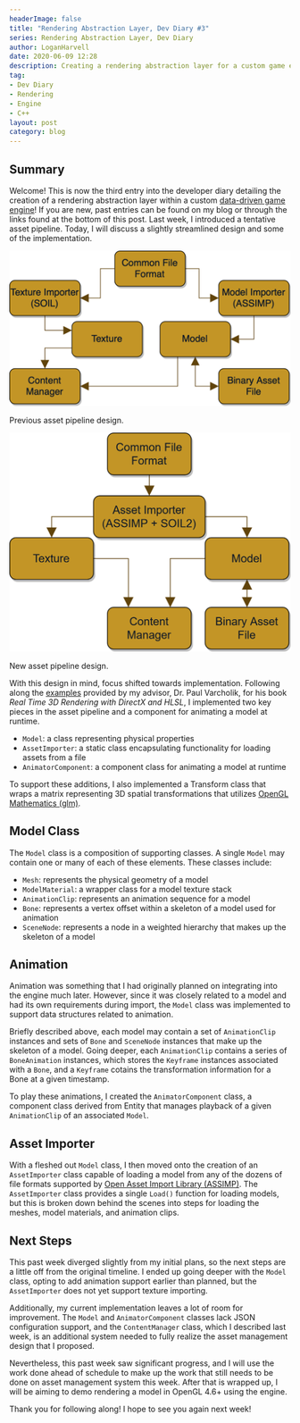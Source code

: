 ```yaml
---
headerImage: false
title: "Rendering Abstraction Layer, Dev Diary #3"
series: Rendering Abstraction Layer, Dev Diary
author: LoganHarvell
date: 2020-06-09 12:28
description: Creating a rendering abstraction layer for a custom game engine.
tag:
- Dev Diary
- Rendering
- Engine
- C++
layout: post
category: blog
---
```


## Summary

Welcome! This is now the third entry into the developer diary detailing the creation of a rendering abstraction layer within a custom [data-driven game engine](/custom-game-engine)! If you are new, past entries can be found on my blog or through the links found at the bottom of this post. Last week, I introduced a tentative asset pipeline. Today, I will discuss a slightly streamlined design and some of the implementation.

![Tentative Asset Pipeline](/assets/images/AssetManagement.png)
<figcaption class="caption">Previous asset pipeline design.</figcaption>

<div class="breaker"></div>

![New Asset Pipeline](/assets/images/NewAssetManagement.png)
<figcaption class="caption">New asset pipeline design.</figcaption>

With this design in mind, focus shifted towards implementation. Following along the [examples](https://bitbucket.org/pvarcholik/real-time-3d-rendering-with-directx-and-hlsl/src/master/) provided by my advisor, Dr. Paul Varcholik, for his book *Real Time 3D Rendering with DirectX and HLSL*, I implemented two key pieces in the asset pipeline and a component for animating a model at runtime.

- `Model`: a class representing physical properties
- `AssetImporter`: a static class encapsulating functionality for loading assets from a file
- `AnimatorComponent`: a component class for animating a model at runtime

To support these additions, I also implemented a Transform class that wraps a matrix representing 3D spatial transformations that utilizes [OpenGL Mathematics (glm)](https://glm.g-truc.net/0.9.9/index.html).
  
## Model Class

The `Model` class is a composition of supporting classes. A single `Model` may contain one or many of each of these elements. These classes include:

- `Mesh`: represents the physical geometry of a model
- `ModelMaterial`: a wrapper class for a model texture stack
- `AnimationClip`: represents an animation sequence for a model
- `Bone`: represents a vertex offset within a skeleton of a model used for animation
- `SceneNode`: represents a node in a weighted hierarchy that makes up the skeleton of a model

## Animation

Animation was something that I had originally planned on integrating into the engine much later. However, since it was closely related to a model and had its own requirements during import, the `Model` class was implemented to support data structures related to animation.

Briefly described above, each model may contain a set of `AnimationClip` instances and sets of `Bone` and `SceneNode` instances that make up the skeleton of a model. Going deeper, each `AnimationClip` contains a series of `BoneAnimation` instances, which stores the `Keyframe` instances associated with a `Bone`, and a `Keyframe` cotains the transformation information for a Bone at a given timestamp.

To play these animations, I created the `AnimatorComponent` class, a component class derived from Entity that manages playback of a given `AnimationClip` of an associated `Model`.

## Asset Importer

With a fleshed out `Model` class, I then moved onto the creation of an `AssetImporter` class capable of loading a model from any of the dozens of file formats supported by [Open Asset Import Library (ASSIMP)](https://github.com/assimp/assimp). The `AssetImporter` class provides a single `Load()` function for loading models, but this is broken down behind the scenes into steps for loading the meshes, model materials, and animation clips.

## Next Steps

This past week diverged slightly from my initial plans, so the next steps are a little off from the original timeline. I ended up going deeper with the `Model` class, opting to add animation support earlier than planned, but the `AssetImporter` does not yet support texture importing.

Additionally, my current implementation leaves a lot of room for improvement. The `Model` and `AnimatorComponent` classes lack JSON configuration support, and the `ContentManager` class, which I described last week, is an additional system needed to fully realize the asset management design that I proposed.

Nevertheless, this past week saw significant progress, and I will use the work done ahead of schedule to make up the work that still needs to be done on asset management system this week. After that is wrapped up, I will be aiming to demo rendering a model in OpenGL 4.6+ using the engine.

Thank you for following along! I hope to see you again next week!
